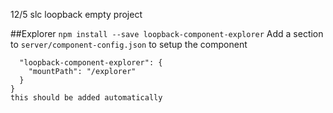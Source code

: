
12/5
slc loopback
empty project

  ##Explorer
  `npm install --save loopback-component-explorer` 
  Add a section to `server/component-config.json` to setup the component
```{
  "loopback-component-explorer": {
    "mountPath": "/explorer"
  }
}
this should be added automatically